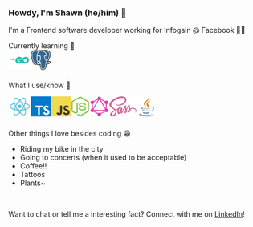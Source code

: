 ### Howdy, I'm Shawn (he/him) 👋

I'm a Frontend software developer working for Infogain @ Facebook 👨‍💻 

Currently learning 📖  
[<img align="left" alt="Golang" height="40px" src="https://raw.githubusercontent.com/ShawnToubeau/files/master/go-logo.png" />](https://golang.org/)
[<img align="left" alt="Postgresql" height="40px" src="https://raw.githubusercontent.com/ShawnToubeau/files/master/postgres-logo.png" />](https://www.postgresql.org/)

<br />
<br />

What I use/know 🧰

[<img align="left" alt="ReactJs" height="40px" src="https://raw.githubusercontent.com/ShawnToubeau/files/master/react-logo.svg" />](https://reactjs.org/)
[<img align="left"  alt="TypeScript" height="40px" src="https://raw.githubusercontent.com/ShawnToubeau/files/master/ts-logo.png" />](https://www.typescriptlang.org/)
[<img align="left" alt="JavaScript" height="40px" src="https://raw.githubusercontent.com/ShawnToubeau/files/master/js-logo.png" />](https://www.javascript.com/)
[<img align="left"  alt="NodeJs" height="40px" src="https://raw.githubusercontent.com/ShawnToubeau/files/master/node-logo.png" />](https://nodejs.org/)
[<img align="left"  alt="GraphQL" height="40px" src="https://raw.githubusercontent.com/ShawnToubeau/files/master/graphql-logo.png" />](https://graphql.org/)
[<img align="left"  alt="Sass" height="40px" src="https://raw.githubusercontent.com/ShawnToubeau/files/master/sass-logo.svg" />](https://sass-lang.com/)
[<img align="left"  alt="Java" height="40px" src="https://raw.githubusercontent.com/ShawnToubeau/files/master/java-logo.png" />](https://www.java.com/)

<br />
<br />
<br />

Other things I love besides coding 😁 
- Riding my bike in the city
- Going to concerts (when it used to be acceptable)
- Coffee!!
- Tattoos
- Plants~

<br />

Want to chat or tell me a interesting fact? Connect with me on [LinkedIn](https://www.linkedin.com/in/shawn-toubeau/)!
